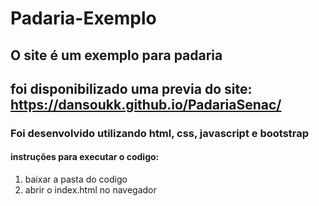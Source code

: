 # Padaria-Exemplo
 
## O site é um exemplo para padaria
## foi disponibilizado uma previa do site: https://dansoukk.github.io/PadariaSenac/
### Foi desenvolvido utilizando html, css, javascript e bootstrap
#### instruções para executar o codigo:
1. baixar a pasta do codigo
2. abrir o index.html no navegador
